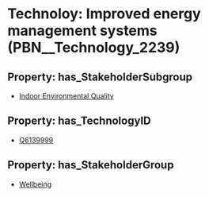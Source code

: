 # Technoloy: __Improved energy management systems__ (PBN__Technology_2239)

## Property: has_StakeholderSubgroup

* [Indoor Environmental Quality](PBN__TechSubgroup_79)

## Property: has_TechnologyID

* [Q6139999](Q6139999)

## Property: has_StakeholderGroup

* [Wellbeing](PBN__TechGroup_2)

